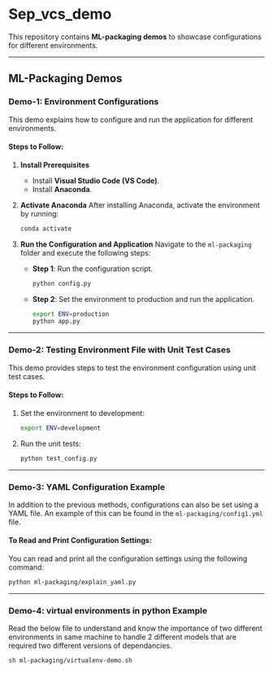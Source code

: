 
# Sep_vcs_demo

This repository contains **ML-packaging demos** to showcase configurations for different environments.

---

## ML-Packaging Demos

### Demo-1: Environment Configurations

This demo explains how to configure and run the application for different environments.

#### Steps to Follow:

1. **Install Prerequisites**
   - Install **Visual Studio Code (VS Code)**.
   - Install **Anaconda**.
   
2. **Activate Anaconda**
   After installing Anaconda, activate the environment by running:
   
   ```bash
   conda activate
   ```

3. **Run the Configuration and Application**
   Navigate to the `ml-packaging` folder and execute the following steps:

   - **Step 1**: Run the configuration script.
   
     ```bash
     python config.py
     ```

   - **Step 2**: Set the environment to production and run the application.
   
     ```bash
     export ENV=production
     python app.py
     ```

---

### Demo-2: Testing Environment File with Unit Test Cases

This demo provides steps to test the environment configuration using unit test cases.

#### Steps to Follow:

1. Set the environment to development:
   
   ```bash
   export ENV=development
   ```

2. Run the unit tests:

   ```bash
   python test_config.py
   ```

---


### Demo-3: YAML Configuration Example

In addition to the previous methods, configurations can also be set using a YAML file. 
An example of this can be found in the `ml-packaging/config1.yml` file.

#### To Read and Print Configuration Settings:

You can read and print all the configuration settings using the following command:

```bash
python ml-packaging/explain_yaml.py
```

---

### Demo-4: virtual environments in python Example

Read the below file to understand and know the importance of two different environments in same machine to handle 2 different models that are required two different versions of dependancies.

```bash
sh ml-packaging/virtualenv-demo.sh
```
